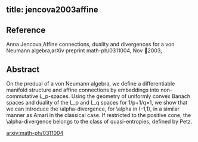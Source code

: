 title: jencova2003affine
---


## Reference

Anna Jencova,Affine connections, duality and divergences for a von Neumann algebra,arXiv preprint math-ph/0311004, Nov 2003,

## Abstract 
  On the predual of a von Neumann algebra, we define a differentiable manifold
structure and affine connections by embeddings into non-commutative L_p-spaces.
Using the geometry of uniformly convex Banach spaces and duality of the L_p and
L_q spaces for 1/p+1/q=1, we show that we can introduce the \alpha-divergence,
for \alpha in (-1,1), in a similar manner as Amari in the classical case. If
restricted to the positive cone, the \alpha-divergence belongs to the class of
quasi-entropies, defined by Petz.

    

[arxiv:math-ph/0311004](https://arxiv.org/abs/math-ph/0311004)